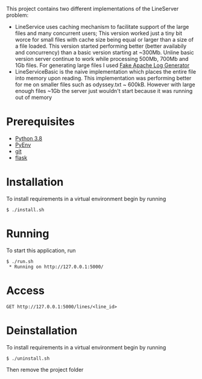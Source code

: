 This project contains two different implementations of the LineServer problem:
* LineService uses caching mechanism to facilitate support of the large files and many concurrent users;
      This version worked just a tiny bit worce for small files with cache size being equal or larger than
      a size of a file loaded. This version started performing better (better availabily and concurrency) 
      than a basic version starting at ~300Mb. Unline basic version server continue to work while processing
      500Mb, 700Mb and 1Gb files. For generating large files I used 
      [Fake Apache Log Generator](https://github.com/kiritbasu/Fake-Apache-Log-Generator)
* LineServiceBasic is the naive implementation which places the entire file into memory upon reading. This 
      implementation was performing better for me on smaller files such as odyssey.txt ~ 600kB. However with 
      large enough files ~1Gb the server just wouldn't start because it was running out of memory 


# Prerequisites

* [Python 3.8](https://www.python.org/downloads/)
* [PyEnv](https://github.com/pyenv/pyenv)
* [git](https://git-scm.com/downloads)
* [flask](http://flask.pocoo.org/)


# Installation

To install requirements in a virtual environment begin by running 

    $ ./install.sh

# Running
To start this application, run 

    $ ./run.sh
     * Running on http://127.0.0.1:5000/
     
# Access
 
    GET http://127.0.0.1:5000/lines/<line_id> 


# Deinstallation

To install requirements in a virtual environment begin by running 

    $ ./uninstall.sh

Then remove the project folder